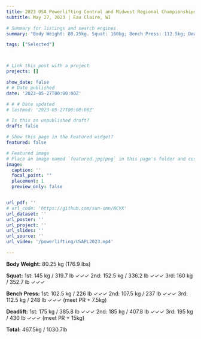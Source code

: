 ```yaml
---
title: 2023 USA Powerlifting Central and Midwest Regional Championships
subtitle: May 27, 2023 | Eau Claire, WI

# Summary for listings and search engines
summary: "Body Weight: 80.25kg. Squat: 160kg; Bench Press: 112.5kg; Deadlift: 195kg. Total 467.5kg. "

tags: ["Selected"]



# Link this post with a project
projects: []

show_date: false
# # Date published
date: '2023-05-27T00:00:00Z'

# # # Date updated
# lastmod: '2023-05-27T00:00:00Z'

# Is this an unpublished draft?
draft: false

# Show this page in the Featured widget?
featured: false

# Featured image
# Place an image named `featured.jpg/png` in this page's folder and customize its options here.
image:
  caption: ''
  focal_point: ""
  placement: 1
  preview_only: false


url_pdf: ''
# url_code: 'https://github.com/sun-umn/NCVX'
url_dataset: ''
url_poster: ''
url_project: ''
url_slides: ''
url_source: ''
url_video: '/powerlifting/USAPL2023.mp4'

---
```


**Body Weight:** 80.25 kg (176.9 lbs)

**Squat:**
1st: 145 kg / 319.7 lb ✓✓✓
2nd: 152.5 kg / 336.2 lb ✓✓✓
3rd: 160 kg / 352.7 lb ✓✓✓ 

**Bench Press:**
1st: 102.5 kg / 226 lb ✓✓✓ 
2nd: 107.5 kg / 237 lb ✓✓✓ 
3rd: 112.5 kg / 248 lb ✓✓✓ (meet PR + 7.5kg)

**Deadlift:**
1st: 175 kg / 385.8 lb ✓✓✓ 
2nd: 185 kg / 407.8 lb ✓✓✓ 
3rd: 195 kg / 430 lb ✓✓✓ (meet PR + 15kg)

**Total:** 467.5kg / 1030.7lb